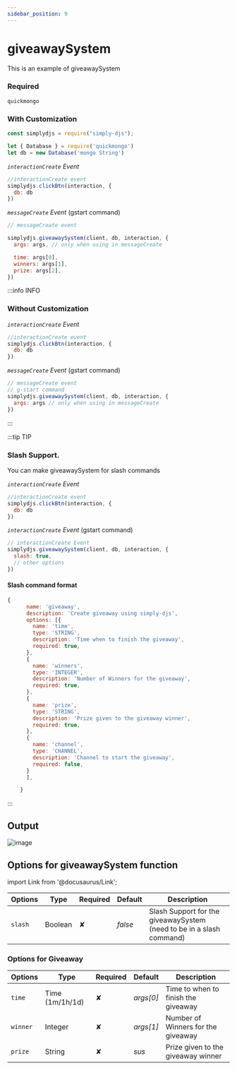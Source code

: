 ```yaml
---
sidebar_position: 9
---
```


# giveawaySystem

This is an example of giveawaySystem

### Required
```
quickmongo
```

### With Customization

```js
const simplydjs = require("simply-djs");

let { Database } = require('quickmongo')
let db = new Database('mongo String')
```
_`interactionCreate` Event_
```js
//interactionCreate event
simplydjs.clickBtn(interaction, {
  db: db
})
```

_`messageCreate` Event_ (gstart command)
```js
// messageCreate event

simplydjs.giveawaySystem(client, db, interaction, {
  args: args, // only when using in messageCreate

  time: args[0],
  winners: args[1],
  prize: args[2],
})
```


:::info INFO
### Without Customization

_`interactionCreate` Event_
```js
//interactionCreate event
simplydjs.clickBtn(interaction, {
  db: db
})
```

_`messageCreate` Event_ (gstart command)
```js
// messageCreate event
// g-start command
simplydjs.giveawaySystem(client, db, interaction, {
  args: args // only when using in messageCreate
})
```
:::

:::tip TIP
### Slash Support.
You can make giveawaySystem for slash commands

_`interactionCreate` Event_
```js
//interactionCreate event
simplydjs.clickBtn(interaction, {
  db: db
})
```

_`interactionCreate` Event_ (gstart command)
```js
// interactionCreate Event
simplydjs.giveawaySystem(client, db, interaction, {
  slash: true,
  // other options
})
```

#### Slash command format
```js
{
      name: 'giveaway',
      description: 'Create giveaway using simply-djs',
      options: [{
        name: 'time',
        type: 'STRING',
        description: 'Time when to finish the giveaway',
        required: true,
      },
      {
        name: 'winners',
        type: 'INTEGER',
        description: 'Number of Winners for the giveaway',
        required: true,
      },
      {
        name: 'prize',
        type: 'STRING',
        description: 'Prize given to the giveaway winner',
        required: true,
      },
      {
        name: 'channel',
        type: 'CHANNEL',
        description: 'Channel to start the giveaway',
        required: false,
      }
      ],

    }
```

:::

## Output

![image](https://media.discordapp.net/attachments/867344514943156254/891303440913948732/tWAa0gAAAABJRU5ErkJggg.png)

## Options for giveawaySystem function

import Link from '@docusaurus/Link';

<div style={{textAlign: 'center'}}>

| Options     | Type    | Required | Default | Description |
| ----------- | ----------- | ----------- | ----------- | ----------- |
| `slash`|<Link to="https://developer.mozilla.org/en-US/docs/Web/JavaScript/Reference/Global_Objects/Boolean">Boolean</Link>| ✘ | *false* | Slash Support for the giveawaySystem (need to be in a slash command) |

</div>

### Options for Giveaway

<div style={{textAlign: 'center'}}>

| Options     | Type    | Required | Default | Description |
| ----------- | ----------- | ----------- | ----------- | ----------- |
| `time`|<Link to="https://developer.mozilla.org/en-US/docs/Web/JavaScript/Reference/Global_Objects/String">Time (1m/1h/1d)</Link>| ✘ | *args[0]* | Time to when to finish the giveaway |
| `winner`|<Link to="https://developer.mozilla.org/en-US/docs/Web/JavaScript/Reference/Global_Objects/String">Integer</Link>| ✘ | *args[1]* | Number of Winners for the giveaway |
| `prize`|<Link to="https://developer.mozilla.org/en-US/docs/Web/JavaScript/Reference/Global_Objects/String">String</Link>| ✘ | *sus* | Prize given to the giveaway winner |
</div>